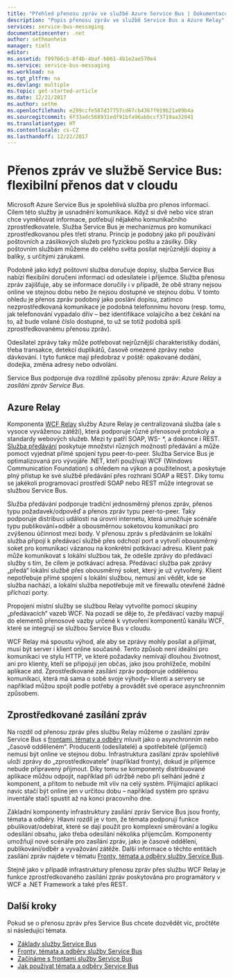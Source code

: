 ```yaml
---
title: "Přehled přenosu zpráv ve službě Azure Service Bus | Dokumentace Microsoftu"
description: "Popis přenosu zpráv ve službě Service Bus a Azure Relay"
services: service-bus-messaging
documentationcenter: .net
author: sethmanheim
manager: timlt
editor: 
ms.assetid: f99766cb-8f4b-4baf-b061-4b1e2ae570e4
ms.service: service-bus-messaging
ms.workload: na
ms.tgt_pltfrm: na
ms.devlang: multiple
ms.topic: get-started-article
ms.date: 12/21/2017
ms.author: sethm
ms.openlocfilehash: e299ccfe587d37757cd67cb4367f019b21a09b4a
ms.sourcegitcommit: 6f33adc568931edf91bfa96abbccf3719aa32041
ms.translationtype: HT
ms.contentlocale: cs-CZ
ms.lasthandoff: 12/22/2017
---
```

# <a name="service-bus-messaging-flexible-data-delivery-in-the-cloud"></a>Přenos zpráv ve službě Service Bus: flexibilní přenos dat v cloudu

Microsoft Azure Service Bus je spolehlivá služba pro přenos informací. Cílem této služby je usnadnění komunikace. Když si dvě nebo více stran chce vyměňovat informace, potřebují nějakého komunikačního zprostředkovatele. Služba Service Bus je mechanizmus pro komunikaci zprostředkovanou přes třetí stranu. Princip je podobný jako při používání poštovních a zásilkových služeb pro fyzickou poštu a zásilky. Díky poštovním službám můžeme do celého světa posílat nejrůznější dopisy a balíky, s určitými zárukami.

Podobně jako když poštovní služba doručuje dopisy, služba Service Bus nabízí flexibilní doručení informací od odesílatele i příjemce. Služba přenosu zpráv zajišťuje, aby se informace doručily i v případě, že obě strany nejsou online ve stejnou dobu nebo že nejsou dostupné ve stejnou dobu. V tomto ohledu je přenos zpráv podobný jako poslání dopisu, zatímco nezprostředkovaná komunikace je podobná telefonnímu hovoru (resp. tomu, jak telefonování vypadalo dřív – bez identifikace volajícího a bez čekání na to, až bude volané číslo dostupné, to už se totiž podobá spíš zprostředkovanému přenosu zpráv).

Odesílatel zprávy taky může potřebovat nejrůznější charakteristiky dodání, třeba transakce, detekci duplikátů, časově omezené zprávy nebo dávkování. I tyto funkce mají předobraz v poště: opakované dodání, dodejka, změna adresy nebo odvolání.

Service Bus podporuje dva rozdílné způsoby přenosu zpráv: *Azure Relay* a *zasílání zpráv Service Bus*.

## <a name="azure-relay"></a>Azure Relay

Komponenta [WCF Relay](../service-bus-relay/relay-what-is-it.md) služby Azure Relay je centralizovaná služba (ale s vysoce vyváženou zátěží), která podporuje různé přenosové protokoly a standardy webových služeb. Mezi ty patří SOAP, WS- \*, a dokonce i REST. [Služba předávání](../service-bus-relay/service-bus-dotnet-how-to-use-relay.md) poskytuje množství různých možností předávání a může pomoct vyjednat přímé spojení typu peer-to-peer. Služba Service Bus je optimalizovaná pro vývojáře .NET, kteří používají WCF (Windows Communication Foundation) s ohledem na výkon a použitelnost, a poskytuje plný přístup ke své službě předávání přes rozhraní SOAP a REST. Díky tomu se jakékoli programovací prostředí SOAP nebo REST může integrovat se službou Service Bus.

Služba předávání podporuje tradiční jednosměrný přenos zpráv, přenos typu požadavek/odpověď a přenos zpráv typu peer-to-peer. Taky podporuje distribuci událostí na úrovni internetu, která umožňuje scénáře typu publikování+odběr a obousměrnou soketovou komunikací pro zvýšenou účinnost mezi body. V přenosu zpráv s předáváním se lokální služba připojí k předávací službě přes odchozí port a vytvoří obousměrný soket pro komunikaci vázanou na konkrétní potkávací adresu. Klient pak může komunikovat s lokální službou tak, že odešle zprávy do předávací služby s tím, že cílem je potkávací adresa. Předávací služba pak zprávy „předá“ lokální službě přes obousměrný soket, který je už vytvořený. Klient nepotřebuje přímé spojení s lokální službou, nemusí ani vědět, kde se služba nachází, a lokální služba nepotřebuje mít ve firewallu otevřené žádné příchozí porty.

Propojení místní služby se službou Relay vytvoříte pomocí skupiny „předávacích“ vazeb WCF. Na pozadí se děje to, že předávací vazby mapují do elementů přenosové vazby určené k vytvoření komponentů kanálu WCF, které se integrují se službou Service Bus v cloudu.

WCF Relay má spoustu výhod, ale aby se zprávy mohly posílat a přijímat, musí být server i klient online současně. Tento způsob není ideální pro komunikaci ve stylu HTTP, ve které požadavky nemívají dlouhou životnost, ani pro klienty, kteří se připojují jen občas, jako jsou prohlížeče, mobilní aplikace atd. Zprostředkované zasílání zpráv podporuje oddělenou komunikaci, která má sama o sobě svoje výhody– klienti a servery se například můžou spojit podle potřeby a provádět své operace asynchronním způsobem.

## <a name="brokered-messaging"></a>Zprostředkované zasílání zpráv

Na rozdíl od přenosu zpráv přes službu Relay můžeme o zasílání zpráv Service Bus s [frontami, tématy a odběry](service-bus-queues-topics-subscriptions.md) mluvit jako o asynchronním nebo „časově odděleném“. Producenti (odesílatelé) a spotřebitelé (příjemci) nemusí být online ve stejnou dobu. Infrastruktura zasílání zpráv spolehlivě uloží zprávy do „zprostředkovatele“ (například fronty), dokud je příjemce nebude připravený přijmout. Díky tomu se komponenty distribuované aplikace můžou odpojit, například při údržbě nebo při selhání jedné z komponent, a přitom to nebude mít vliv na celý systém. Přijímající aplikaci navíc stačí být online jen v určitou dobu – například systém pro správu inventáře stačí spustit až na konci pracovního dne.

Základní komponenty infrastruktury zasílání zpráv Service Bus jsou fronty, témata a odběry. Hlavní rozdíl je v tom, že témata podporují funkce pbulikovat/odebírat, které se dají použít pro komplexní směrování a logiku odesílání obsahu, jako třeba odesílání několika příjemcům. Komponenty umožňují nové scénáře pro zasílání zpráv, jako je časové oddělení, publikování/odběr a vyvažování zátěže. Další informace o těchto entitách zasílání zpráv najdete v tématu [Fronty, témata a odběry služby Service Bus](service-bus-queues-topics-subscriptions.md).

Stejně jako v případě infrastruktury přenosu zpráv přes službu WCF Relay je funkce zprostředkovaného zasílání zpráv poskytována pro programátory v WCF a .NET Framework a také přes REST.

## <a name="next-steps"></a>Další kroky

Pokud se o přenosu zpráv přes Service Bus chcete dozvědět víc, pročtěte si následující témata.

* [Základy služby Service Bus](service-bus-fundamentals-hybrid-solutions.md)
* [Fronty, témata a odběry služby Service Bus](service-bus-queues-topics-subscriptions.md)
* [Začínáme s frontami služby Service Bus](service-bus-dotnet-get-started-with-queues.md)
* [Jak používat témata a odběry Service Bus](service-bus-dotnet-how-to-use-topics-subscriptions.md)

